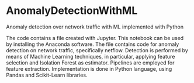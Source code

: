 # AnomalyDetectionWithML
Anomaly detection over network traffic with ML implemented with Python

The code contains a file created with Jupyter. This notebook can be used by installing the Anaconda software. 
The file contains code for anomaly detection on network traffic, specifically netflow. Detection is performed by means of Machine Learning techniques, in particular, applying feature selection and Isolation Forest as estimator. Pipelines are employed for feature extraction. Implementation is done in Python language, using Pandas and Scikit-Learn libraries. 
